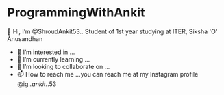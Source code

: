 # ProgrammingWithAnkit

👋 Hi, I’m @ShroudAnkit53..
         Student of 1st year studying at ITER, Siksha 'O' Anusandhan
- 👀 I’m interested in ...
- 🌱 I’m currently learning ...
- 💞️ I’m looking to collaborate on ...
- 📫 How to reach me ...you can reach me at my Instagram profile @ig._.ankit._.53

<!---
ShroudAnkit53/ShroudAnkit53 is a ✨ special ✨ repository because its `README.md` (this file) appears on your GitHub profile.
You can click the Preview link to take a look at your changes.
--->
